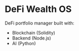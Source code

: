 # DeFi Wealth OS
DeFi portfolio manager built with:
- Blockchain (Solidity)
- Backend (Node.js)
- AI (Python)
